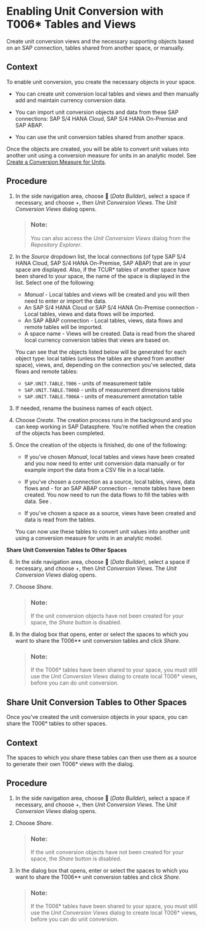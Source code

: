 <!-- loio15e095db68f04876a799b34fb66fc635 -->

<link rel="stylesheet" type="text/css" href="../css/sap-icons.css"/>

# Enabling Unit Conversion with T006\* Tables and Views

Create unit conversion views and the necessary supporting objects based on an SAP connection, tables shared from another space, or manually.



## Context

To enable unit conversion, you create the necessary objects in your space.

-   You can create unit conversion local tables and views and then manually add and maintain currency conversion data.

-   You can import unit conversion objects and data from these SAP connections: SAP S/4 HANA Cloud, SAP S/4 HANA On-Premise and SAP ABAP.

-   You can use the unit conversion tables shared from another space.


Once the objects are created, you will be able to convert unit values into another unit using a conversion measure for units in an analytic model. See [Create a Conversion Measure for Units](create-a-conversion-measure-for-units-965ce56.md).



## Procedure

1.  In the side navigation area, choose <span class="FPA-icons-V3"></span> \(*Data Builder*\), select a space if necessary, and choose +, then *Unit Conversion Views*. The *Unit Conversion Views* dialog opens.

    > ### Note:  
    > You can also access the *Unit Conversion Views* dialog from the *Repository Explorer*.

2.  In the *Source* dropdown list, the local connections \(of type SAP S/4 HANA Cloud, SAP S/4 HANA On-Premise, SAP ABAP\) that are in your space are displayed. Also, if the TCUR\* tables of another space have been shared to your space, the name of the space is displayed in the list. Select one of the following:

    -   *Manual* - Local tables and views will be created and you will then need to enter or import the data.
    -   An SAP S/4 HANA Cloud or SAP S/4 HANA On-Premise connection - Local tables, views and data flows will be imported.
    -   An SAP ABAP connection - Local tables, views, data flows and remote tables will be imported.
    -   A space name - Views will be created. Data is read from the shared local currency conversion tables that views are based on.

    You can see that the objects listed below will be generated for each object type: local tables \(unless the tables are shared from another space\), views, and, depending on the connection you've selected, data flows and remote tables:

    -   `SAP.UNIT.TABLE.T006` - units of measurement table
    -   `SAP.UNIT.TABLE.T006D` - units of measurement dimensions table
    -   `SAP.UNIT.TABLE.T006A` - units of measurement annotation table

3.  If needed, rename the business names of each object.

4.  Choose *Create*. The creation process runs in the background and you can keep working in SAP Datasphere. You’re notified when the creation of the objects has been completed.

5.  Once the creation of the objects is finished, do one of the following:

    -   If you've chosen *Manual*, local tables and views have been created and you now need to enter unit conversion data manually or for example import the data from a CSV file in a local table.

    -   If you've chosen a connection as a source, local tables, views, data flows and - for an SAP ABAP connection - remote tables have been created. You now need to run the data flows to fill the tables with data. See  <?sap-ot O2O class="- topic/xref " href="5b591d4998fa4a148750016a29ada91e.xml" text="" desc="" xtrc="xref:2" xtrf="file:/home/builder/src/dita-all/gjz1756812849766/loioc25299a38b6448f889a43b42c9e5897d_en-US/src/content/localization/en-us/15e095db68f04876a799b34fb66fc635.xml" output-class="" outputTopicFile="file:/home/builder/tp.net.sf.dita-ot/2.3/plugins/com.elovirta.dita.markdown_1.3.0/xsl/dita2markdownImpl.xsl" ?> .

    -   If you've chosen a space as a source, views have been created and data is read from the tables.


    You can now use these tables to convert unit values into another unit using a conversion measure for units in an analytic model.


**Share Unit Conversion Tables to Other Spaces**

6.  In the side navigation area, choose <span class="FPA-icons-V3"></span> \(*Data Builder*\), select a space if necessary, and choose +, then *Unit Conversion Views*. The *Unit Conversion Views* dialog opens.

7.  Choose *Share*.

    > ### Note:  
    > If the unit conversion objects have not been created for your space, the *Share* button is disabled.

8.  In the dialog box that opens, enter or select the spaces to which you want to share the T006\*\* unit conversion tables and click *Share*.

    > ### Note:  
    > If the T006\* tables have been shared to your space, you must still use the *Unit Conversion Views* dialog to create local T006\* views, before you can do unit conversion.


<a name="task_fjj_j5m_nfc"/>

<!-- task\_fjj\_j5m\_nfc -->

## Share Unit Conversion Tables to Other Spaces

Once you’ve created the unit conversion objects in your space, you can share the T006\* tables to other spaces.



<a name="task_fjj_j5m_nfc__context_gjj_j5m_nfc"/>

## Context

The spaces to which you share these tables can then use them as a source to generate their own T006\* views with the dialog.



## Procedure

1.  In the side navigation area, choose <span class="FPA-icons-V3"></span> \(*Data Builder*\), select a space if necessary, and choose +, then *Unit Conversion Views*. The *Unit Conversion Views* dialog opens.

2.  Choose *Share*.

    > ### Note:  
    > If the unit conversion objects have not been created for your space, the *Share* button is disabled.

3.  In the dialog box that opens, enter or select the spaces to which you want to share the T006\*\* unit conversion tables and click *Share*.

    > ### Note:  
    > If the T006\* tables have been shared to your space, you must still use the *Unit Conversion Views* dialog to create local T006\* views, before you can do unit conversion.



